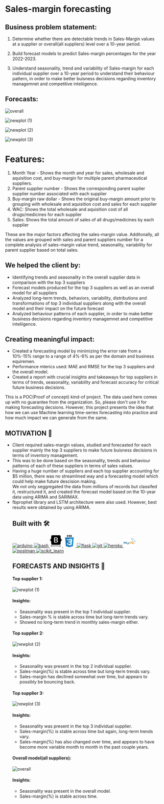# Sales-margin forecasting

## Business problem statement:

1. Determine whether there are detectable trends in Sales-Margin values at a supplier or overall(all suppliers) level over a 10-year period.

2. Build forecast models to predict Sales-margin percentages for the year 2022-2023.

3. Understand seasonality, trend and variability of Sales-margin for each individual supplier over a 10-year period to understand their 
behaviour pattern, in order to make better buisness decisions regarding inventory managemnet and competitive inteliigence.

## Forecasts:
![overall ](https://github.com/sagar61205/Buy-margin-forecast/assets/5305547/f1ff8ef7-3f5c-4f87-b732-02a2b19f8b00)

![newplot (1)](https://github.com/sagar61205/Buy-margin-forecast/assets/5305547/1a4481f4-9c66-46b9-a11f-67fdad064bd8)

![newplot (2)](https://github.com/sagar61205/Buy-margin-forecast/assets/5305547/e7ebfc50-1724-4fad-8f05-e2d12eaa157d)

![newplot (3)](https://github.com/sagar61205/Buy-margin-forecast/assets/5305547/aa6339a8-20b4-4f69-8741-e5de399fbaff)


# Features:
1.	Month Year - Shows the month and year for sales, wholesale and aquisition cost, and buy-margin for multiple parent pharmaceutical suppliers.
2.	Parent supplier number - Shows the corresponding parent suplier supplier number associated with each supplier
3.	Buy-margin raw dollar - Shows the original buy-margin amount prior to grouping with wholesale and aquisition cost and sales for each supplier
4.	WAC: Shows the total wholesale and aquisition cost of all drugs/medicines for each supplier
5.	Sales: Shows the total amount of sales of all drugs/medicines by each supplier
 
These are the major factors affecting the sales-margin value. Additonally, all the values are grouped with sales and parent suppliers number for 
a complete analysis of sales-margin value trend, seasonality, variability for parent supplier based on total sales.

## We helped the client by:

<UL>
<li>Identifying trends and seasonality in the overall supplier data in comparison with the top 3 suppliers
<li>Forecast models produced for the top 3 suppliers as well as an overall model for all suppliers
<li>Analyzed long-term trends, behaviors, variability, distributions and transformations of top 3 individual suppliers along with the overall model and 
their impact on the future forecast
<li>Analyzed behaviour patterns of each supplier, in order to make better business decisions regarding inventory managemnet and competitive inteliigence.</ul>

## Creating meaningful impact:

<ul>
<li>Created a forecasting model by minimizing the error rate from a 10%-15% range to a range of 4%-6% as per the domain and business equiremen.
<li>Performance mterics used: MAE and RMSE for the top 3 suppliers and the overall model.
<li>Created a report with crucial insights and takeaways for top suppliers in terms of trends, seasonality, variability and forecast accuracy for critical future business decisions. 
</ul>

This is a POC(Proof of concept) kind-of project. The data used here comes up with no guarantee from the organization. So, please don't use it for making forecasting decsions. However, this project presents the idea that how we can use Machine learning time-series forecasting into practice and how much impact we can generate from the same.

## MOTIVATION 💪
<ul><li>Client required sales-margin values, studied and forecasted for each supplier mainly the top 3 suppliers to make future buisness decisions in terms of inventory management. 
<li>This was to be done based on the seasonality, trends and behaviour patterns of each of these suppliers in terms of sales values. 
<li>Having a huge number of suppliers and each top supplier accounting for $5 million, there was no streamlined way and a forecasting model which could help make future descision making. <br/>
We not only seggregated the data from millions of records but classifed it, restructured it, and created the forecast model based on the 10-year data using ARIMA and SARIMAX.
<li> fbprophet library and LSTM architecture were also used. However, best results were obtained by using ARIMA.



## Built with 🛠️
<p align="left"> <a href="https://www.arduino.cc/" target="_blank"> <img src="https://cdn.worldvectorlogo.com/logos/arduino-1.svg" alt="arduino" width="40" height="40"/> </a> <a href="https://www.gnu.org/software/bash/" target="_blank"> <img src="https://www.vectorlogo.zone/logos/gnu_bash/gnu_bash-icon.svg" alt="bash" width="40" height="40"/> </a> <a href="https://getbootstrap.com" target="_blank"> <img src="https://raw.githubusercontent.com/devicons/devicon/master/icons/bootstrap/bootstrap-plain-wordmark.svg" alt="bootstrap" width="40" height="40"/> </a> <a href="https://www.w3schools.com/css/" target="_blank"> <img src="https://raw.githubusercontent.com/devicons/devicon/master/icons/css3/css3-original-wordmark.svg" alt="css3" width="40" height="40"/> </a><a href="https://flask.palletsprojects.com/" target="_blank"> <img src="https://www.vectorlogo.zone/logos/pocoo_flask/pocoo_flask-icon.svg" alt="flask" width="40" height="40"/> </a> <a href="https://git-scm.com/" target="_blank"> <img src="https://www.vectorlogo.zone/logos/git-scm/git-scm-icon.svg" alt="git" width="40" height="40"/> </a> <a href="https://heroku.com" target="_blank"> <img src="https://www.vectorlogo.zone/logos/heroku/heroku-icon.svg" alt="heroku" width="40" height="40"/> </a> <a href="https://www.mysql.com/" target="_blank"> <img src="https://raw.githubusercontent.com/devicons/devicon/master/icons/mysql/mysql-original-wordmark.svg" alt="mysql" width="40" height="40"/> </a><a href="https://postman.com" target="_blank"> <img src="https://www.vectorlogo.zone/logos/getpostman/getpostman-icon.svg" alt="postman" width="40" height="40"/> </a><a href="https://scikit-learn.org/" target="_blank"> <img src="https://upload.wikimedia.org/wikipedia/commons/0/05/Scikit_learn_logo_small.svg" alt="scikit_learn" width="40" height="40"/> </a></p>       


## FORECASTS AND INSIGHTS 🚀 
#### Top supplier 1:
 ![newplot (1)](https://github.com/sagar61205/Buy-margin-forecast/assets/5305547/1a4481f4-9c66-46b9-a11f-67fdad064bd8)
 
#### Insights:
  <ul>
   <li>Seasonality was present in the top 1 individual supplier.
   <li>Sales-margin % is stable across time but long-term trends vary.
   <li>Showed no long-term trend in monthly sales-margin either.
  </ul>  

 #### Top supplier 2:
 ![newplot (2)](https://github.com/sagar61205/Buy-margin-forecast/assets/5305547/e7ebfc50-1724-4fad-8f05-e2d12eaa157d)
 
 #### Insights:
 
   <ul>
   <li>Seasonality was present in the top 2 individual supplier.
   <li>Sales-margin(%) is stable across time but long-term trends vary.
   <li>Sales-margin has declined somewhat over time, but appears to possibly be bouncing back.
  </ul>  
 

 #### Top supplier 3:
 ![newplot (3)](https://github.com/sagar61205/Buy-margin-forecast/assets/5305547/aa6339a8-20b4-4f69-8741-e5de399fbaff)
 
 #### Insights:
 
   <ul>
   <li>Seasonality was present in the top 3 individual supplier.
   <li>Sales-margin(%) is stable across time but again, long-term trends vary.
   <li>Sales-margin(%) has also changed over time, and appears to have become more variable month to month in the past couple years.

  </ul>   
 

  #### Overall model(all suppliers):
 ![overall ](https://github.com/sagar61205/Buy-margin-forecast/assets/5305547/f1ff8ef7-3f5c-4f87-b732-02a2b19f8b00)
 
 #### Insights:
 
   <ul>
   <li>Seasonality was present in the overall model.
   <li>Sales-margin(%) is stable across time.
  </ul>   
 




